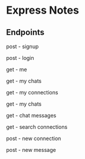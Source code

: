 # Express Notes

## Endpoints

post - signup

post - login

get - me

get - my chats

get - my connections

get - my chats

get - chat messages

get - search connections

post - new connection

post - new message

